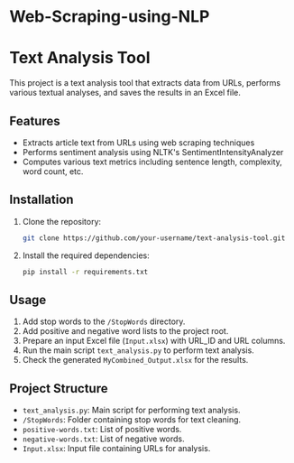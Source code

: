# Web-Scraping-using-NLP
# Text Analysis Tool

This project is a text analysis tool that extracts data from URLs, performs various textual analyses, and saves the results in an Excel file.

## Features

- Extracts article text from URLs using web scraping techniques
- Performs sentiment analysis using NLTK's SentimentIntensityAnalyzer
- Computes various text metrics including sentence length, complexity, word count, etc.

## Installation

1. Clone the repository:
    ```bash
    git clone https://github.com/your-username/text-analysis-tool.git
    ```

2. Install the required dependencies:
    ```bash
    pip install -r requirements.txt
    ```

## Usage

1. Add stop words to the `/StopWords` directory.
2. Add positive and negative word lists to the project root.
3. Prepare an input Excel file (`Input.xlsx`) with URL_ID and URL columns.
4. Run the main script `text_analysis.py` to perform text analysis.
5. Check the generated `MyCombined_Output.xlsx` for the results.

## Project Structure

- `text_analysis.py`: Main script for performing text analysis.
- `/StopWords`: Folder containing stop words for text cleaning.
- `positive-words.txt`: List of positive words.
- `negative-words.txt`: List of negative words.
- `Input.xlsx`: Input file containing URLs for analysis.


